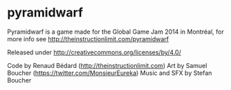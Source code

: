 pyramidwarf
===========

Pyramidwarf is a game made for the Global Game Jam 2014 in Montréal, for more info see http://theinstructionlimit.com/pyramidwarf

Released under http://creativecommons.org/licenses/by/4.0/

Code by Renaud Bédard (http://theinstructionlimit.com)
Art by Samuel Boucher (https://twitter.com/MonsieurEureka)
Music and SFX by Stefan Boucher